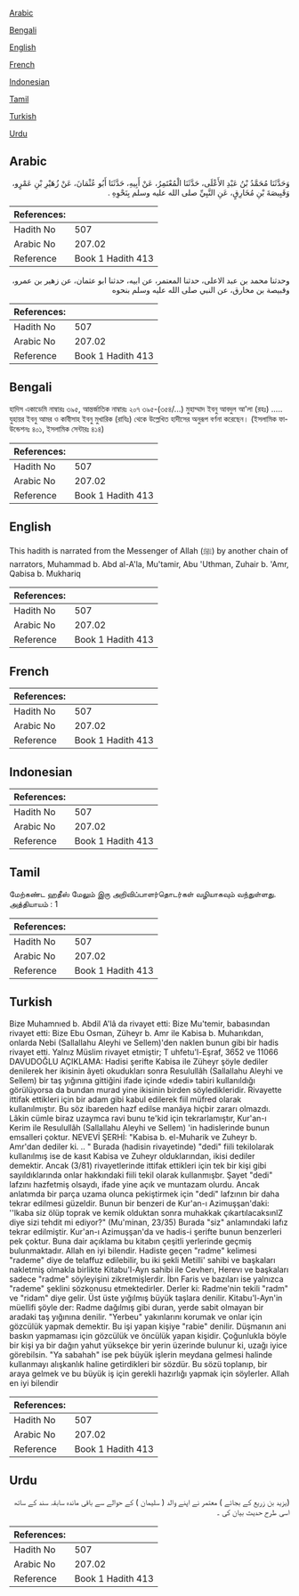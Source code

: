 [Arabic](#arabic)

[Bengali](#bengali)

[English](#english)

[French](#french)

[Indonesian](#indonesian)

[Tamil](#tamil)

[Turkish](#turkish)

[Urdu](#urdu)

## Arabic


<div dir="rtl" lang="ar" style={{fontSize:'larger',backgroundColor:'#f8f9fa',padding:20}}>
وَحَدَّثَنَا مُحَمَّدُ بْنُ عَبْدِ الأَعْلَى، حَدَّثَنَا الْمُعْتَمِرُ، عَنْ أَبِيهِ، حَدَّثَنَا أَبُو عُثْمَانَ، عَنْ زُهَيْرِ بْنِ عَمْرٍو، وَقَبِيصَةَ بْنِ مُخَارِقٍ، عَنِ النَّبِيِّ صلى الله عليه وسلم بِنَحْوِهِ ‏.‏
</div>
<div style={{backgroundColor:'#f8f9fa',padding:20, marginBottom: 10}}><table> <thead> <tr> <th>References:</th> <th></th> </tr> </thead> <tbody><tr><td>Hadith No</td><td>507</td></tr><tr><td>Arabic No</td><td>207.02</td></tr><tr><td>Reference</td><td>Book 1 Hadith 413</td></tr></tbody></table></div>


<div dir="rtl" lang="ar" style={{fontSize:'larger',backgroundColor:'#f8f9fa',padding:20}}>
وحدثنا محمد بن عبد الاعلى، حدثنا المعتمر، عن ابيه، حدثنا ابو عثمان، عن زهير بن عمرو، وقبيصة بن مخارق، عن النبي صلى الله عليه وسلم بنحوه
</div>
<div style={{backgroundColor:'#f8f9fa',padding:20, marginBottom: 10}}><table> <thead> <tr> <th>References:</th> <th></th> </tr> </thead> <tbody><tr><td>Hadith No</td><td>507</td></tr><tr><td>Arabic No</td><td>207.02</td></tr><tr><td>Reference</td><td>Book 1 Hadith 413</td></tr></tbody></table></div>

## Bengali


<div dir="ltr" lang="bn" style={{fontSize:'larger',backgroundColor:'#f8f9fa',padding:20}}>
হাদিস একাডেমি নাম্বারঃ ৩৯৫, আন্তর্জাতিক নাম্বারঃ ২০৭ ৩৯৫-(৩৫৪/...) মুহাম্মাদ ইবনু আবদুল আ'লা (রহঃ) ..... যুহায়র ইবনু আমর ও কাবীসাহ ইবনু মুখারিক (রাযিঃ) থেকে উল্লেখিত হাদীসের অনুরূপ বর্ণনা করেছেন। (ইসলামিক ফাউন্ডেশনঃ ৪০১, ইসলামিক সেন্টারঃ ৪১৪)
</div>
<div style={{backgroundColor:'#f8f9fa',padding:20, marginBottom: 10}}><table> <thead> <tr> <th>References:</th> <th></th> </tr> </thead> <tbody><tr><td>Hadith No</td><td>507</td></tr><tr><td>Arabic No</td><td>207.02</td></tr><tr><td>Reference</td><td>Book 1 Hadith 413</td></tr></tbody></table></div>

## English


<div dir="ltr" lang="en" style={{fontSize:'larger',backgroundColor:'#f8f9fa',padding:20}}>
This hadith is narrated from the Messenger of Allah (ﷺ) by another chain of narrators, Muhammad b. Abd al-A'la, Mu'tamir, Abu 'Uthman, Zuhair b. 'Amr, Qabisa b. Mukhariq
</div>
<div style={{backgroundColor:'#f8f9fa',padding:20, marginBottom: 10}}><table> <thead> <tr> <th>References:</th> <th></th> </tr> </thead> <tbody><tr><td>Hadith No</td><td>507</td></tr><tr><td>Arabic No</td><td>207.02</td></tr><tr><td>Reference</td><td>Book 1 Hadith 413</td></tr></tbody></table></div>

## French


<div dir="ltr" lang="fr" style={{fontSize:'larger',backgroundColor:'#f8f9fa',padding:20}}>

</div>
<div style={{backgroundColor:'#f8f9fa',padding:20, marginBottom: 10}}><table> <thead> <tr> <th>References:</th> <th></th> </tr> </thead> <tbody><tr><td>Hadith No</td><td>507</td></tr><tr><td>Arabic No</td><td>207.02</td></tr><tr><td>Reference</td><td>Book 1 Hadith 413</td></tr></tbody></table></div>

## Indonesian


<div dir="ltr" lang="id" style={{fontSize:'larger',backgroundColor:'#f8f9fa',padding:20}}>

</div>
<div style={{backgroundColor:'#f8f9fa',padding:20, marginBottom: 10}}><table> <thead> <tr> <th>References:</th> <th></th> </tr> </thead> <tbody><tr><td>Hadith No</td><td>507</td></tr><tr><td>Arabic No</td><td>207.02</td></tr><tr><td>Reference</td><td>Book 1 Hadith 413</td></tr></tbody></table></div>

## Tamil


<div dir="ltr" lang="ta" style={{fontSize:'larger',backgroundColor:'#f8f9fa',padding:20}}>
மேற்கண்ட ஹதீஸ் மேலும் இரு அறிவிப்பாளர்தொடர்கள் வழியாகவும் வந்துள்ளது. அத்தியாயம் : 1
</div>
<div style={{backgroundColor:'#f8f9fa',padding:20, marginBottom: 10}}><table> <thead> <tr> <th>References:</th> <th></th> </tr> </thead> <tbody><tr><td>Hadith No</td><td>507</td></tr><tr><td>Arabic No</td><td>207.02</td></tr><tr><td>Reference</td><td>Book 1 Hadith 413</td></tr></tbody></table></div>

## Turkish


<div dir="ltr" lang="tr" style={{fontSize:'larger',backgroundColor:'#f8f9fa',padding:20}}>
Bize Muhamnıed b. Abdil A'lâ da rivayet etti: Bize Mu'temir, babasından rivayet etti: Bize Ebu Osman, Züheyr b. Amr ile Kabisa b. Muharıkdan, onlarda Nebi (Sallallahu Aleyhi ve Sellem)'den naklen bunun gibi bir hadis rivayet etti. Yalnız Müslim rivayet etmiştir; T uhfetu'l-Eşraf, 3652 ve 11066 DAVUDOĞLU AÇIKLAMA: Hadisi şerifte Kabisa ile Züheyr şöyle dediler denilerek her ikisinin âyeti okudukları sonra Resulullâh (Sallallahu Aleyhi ve Sellem) bir taş yığınına gittiğini ifade içinde «dedi» tabiri kullanıldığı görülüyorsa da bundan murad yine ikisinin birden söyledikleridir. Rivayette ittifak ettikleri için bir adam gibi kabul edilerek fiil müfred olarak kullanılmıştır. Bu söz ibareden hazf edilse manâya hiçbir zararı olmazdı. Lâkin cümle biraz uzaymca ravi bunu te'kid için tekrarlamıştır, Kur'an-ı Kerim ile Resulullâh (Sallallahu Aleyhi ve Sellem) 'in hadislerinde bunun emsalleri çoktur. NEVEVİ ŞERHİ: "Kabisa b. el-Muharik ve Zuheyr b. Amr'dan dediler ki. .. " Burada (hadisin rivayetinde) "dedi" fiili tekilolarak kullanılmış ise de kasıt Kabisa ve Zuheyr olduklarından, ikisi dediler demektir. Ancak (3/81) rivayetlerinde ittifak ettikleri için tek bir kişi gibi sayıldıklarında onlar hakkındaki fiili tekil olarak kullanmışbr. Şayet "dedi" lafzını hazfetmiş olsaydı, ifade yine açık ve muntazam olurdu. Ancak anlatımda bir parça uzama olunca pekiştirmek için "dedi" lafzının bir daha tekrar edilmesi güzeldir. Bunun bir benzeri de Kur'an-ı Azimuşşan'daki: ''lkaba siz ölüp toprak ve kemik olduktan sonra muhakkak çıkartılacaksınlZ diye sizi tehdit mi ediyor?" (Mu'minan, 23/35) Burada "siz" anlamındaki lafız tekrar edilmiştir. Kur'an-ı Azimuşşan'da ve hadis-i şerifte bunun benzerleri pek çoktur. Buna dair açıklama bu kitabın çeşitli yerlerinde geçmiş bulunmaktadır. Allah en iyi bilendir. Hadiste geçen "radme" kelimesi "rademe" diye de telaffuz edilebilir, bu iki şekli Metilli' sahibi ve başkaları nakletmiş olmakla birlikte Kitabu'l-Ayn sahibi ile Cevherı, Herevı ve başkaları sadece "radme" söyleyişini zikretmişlerdir. İbn Faris ve bazıları ise yalnızca "rademe" şeklini sözkonusu etmektedirler. Derler ki: Radme'nin tekili "radm" ve "ridam" diye gelir. Üst üste yığılmış büyük taşlara denilir. Kitabu'l-Ayn'in müellifi şöyle der: Radme dağılmış gibi duran, yerde sabit olmayan bir aradaki taş yığınına denilir. "Yerbeu" yakınlarını korumak ve onlar için gözcülük yapmak demektir. Bu işi yapan kişiye "rabie" denilir. Düşmanın ani baskın yapmaması için gözcülük ve öncülük yapan kişidir. Çoğunlukla böyle bir kişi ya bir dağın yahut yüksekçe bir yerin üzerinde bulunur ki, uzağı iyice görebilsin. "Ya sabahah" ise pek büyük işlerin meydana gelmesi halinde kullanmayı alışkanlık haline getirdikleri bir sözdür. Bu sözü toplanıp, bir araya gelmek ve bu büyük iş için gerekli hazırlığı yapmak için söylerler. Allah en iyi bilendir
</div>
<div style={{backgroundColor:'#f8f9fa',padding:20, marginBottom: 10}}><table> <thead> <tr> <th>References:</th> <th></th> </tr> </thead> <tbody><tr><td>Hadith No</td><td>507</td></tr><tr><td>Arabic No</td><td>207.02</td></tr><tr><td>Reference</td><td>Book 1 Hadith 413</td></tr></tbody></table></div>

## Urdu


<div dir="rtl" lang="ur" style={{fontSize:'larger',backgroundColor:'#f8f9fa',padding:20}}>
(یزید بن زریع کے بجائے ) معتمر نے اپنے والد ( سلیمان ) کے حوالے سے باقی ماندہ سابقہ سند کے ساتھ اسی طرح حدیث بیان کی ۔
</div>
<div style={{backgroundColor:'#f8f9fa',padding:20, marginBottom: 10}}><table> <thead> <tr> <th>References:</th> <th></th> </tr> </thead> <tbody><tr><td>Hadith No</td><td>507</td></tr><tr><td>Arabic No</td><td>207.02</td></tr><tr><td>Reference</td><td>Book 1 Hadith 413</td></tr></tbody></table></div>